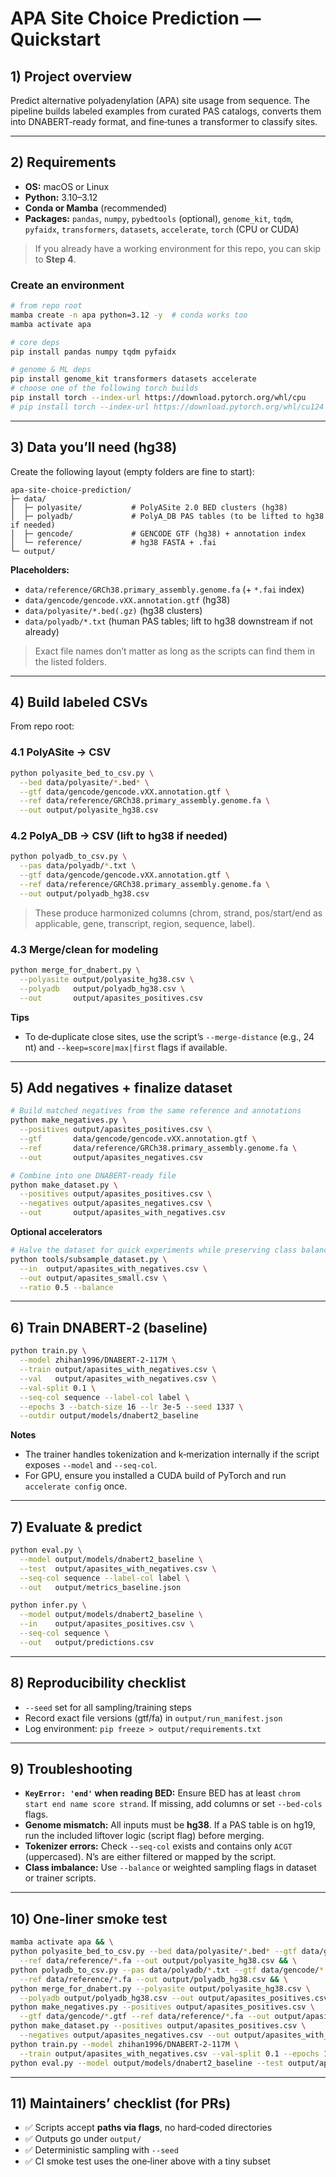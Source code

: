 # APA Site Choice Prediction — Quickstart

## 1) Project overview
Predict alternative polyadenylation (APA) site usage from sequence. The pipeline builds labeled examples from curated PAS catalogs, converts them into DNABERT‑ready format, and fine‑tunes a transformer to classify sites.

---

## 2) Requirements
- **OS:** macOS or Linux
- **Python:** 3.10–3.12
- **Conda or Mamba** (recommended)  
- **Packages:** `pandas`, `numpy`, `pybedtools` (optional), `genome_kit`, `tqdm`, `pyfaidx`, `transformers`, `datasets`, `accelerate`, `torch` (CPU or CUDA)

> If you already have a working environment for this repo, you can skip to **Step 4**.

### Create an environment
```bash
# from repo root
mamba create -n apa python=3.12 -y  # conda works too
mamba activate apa

# core deps
pip install pandas numpy tqdm pyfaidx

# genome & ML deps
pip install genome_kit transformers datasets accelerate
# choose one of the following torch builds
pip install torch --index-url https://download.pytorch.org/whl/cpu            # CPU-only
# pip install torch --index-url https://download.pytorch.org/whl/cu124        # CUDA 12.4 example
```

---

## 3) Data you’ll need (hg38)
Create the following layout (empty folders are fine to start):
```
apa-site-choice-prediction/
├─ data/
│  ├─ polyasite/           # PolyASite 2.0 BED clusters (hg38)
│  ├─ polyadb/             # PolyA_DB PAS tables (to be lifted to hg38 if needed)
│  ├─ gencode/             # GENCODE GTF (hg38) + annotation index
│  └─ reference/           # hg38 FASTA + .fai
└─ output/
```

**Placeholders:**
- `data/reference/GRCh38.primary_assembly.genome.fa` (+ `*.fai` index)
- `data/gencode/gencode.vXX.annotation.gtf` (hg38)  
- `data/polyasite/*.bed(.gz)` (hg38 clusters)
- `data/polyadb/*.txt` (human PAS tables; lift to hg38 downstream if not already)

> Exact file names don’t matter as long as the scripts can find them in the listed folders.

---

## 4) Build labeled CSVs
From repo root:

### 4.1 PolyASite → CSV
```bash
python polyasite_bed_to_csv.py \
  --bed data/polyasite/*.bed* \
  --gtf data/gencode/gencode.vXX.annotation.gtf \
  --ref data/reference/GRCh38.primary_assembly.genome.fa \
  --out output/polyasite_hg38.csv
```

### 4.2 PolyA_DB → CSV (lift to hg38 if needed)
```bash
python polyadb_to_csv.py \
  --pas data/polyadb/*.txt \
  --gtf data/gencode/gencode.vXX.annotation.gtf \
  --ref data/reference/GRCh38.primary_assembly.genome.fa \
  --out output/polyadb_hg38.csv
```

> These produce harmonized columns (chrom, strand, pos/start/end as applicable, gene, transcript, region, sequence, label).

### 4.3 Merge/clean for modeling
```bash
python merge_for_dnabert.py \
  --polyasite output/polyasite_hg38.csv \
  --polyadb   output/polyadb_hg38.csv \
  --out       output/apasites_positives.csv
```

**Tips**
- To de‑duplicate close sites, use the script’s `--merge-distance` (e.g., 24 nt) and `--keep=score|max|first` flags if available.

---

## 5) Add negatives + finalize dataset
```bash
# Build matched negatives from the same reference and annotations
python make_negatives.py \
  --positives output/apasites_positives.csv \
  --gtf       data/gencode/gencode.vXX.annotation.gtf \
  --ref       data/reference/GRCh38.primary_assembly.genome.fa \
  --out       output/apasites_negatives.csv

# Combine into one DNABERT-ready file
python make_dataset.py \
  --positives output/apasites_positives.csv \
  --negatives output/apasites_negatives.csv \
  --out       output/apasites_with_negatives.csv
```

**Optional accelerators**
```bash
# Halve the dataset for quick experiments while preserving class balance
python tools/subsample_dataset.py \
  --in  output/apasites_with_negatives.csv \
  --out output/apasites_small.csv \
  --ratio 0.5 --balance
```

---

## 6) Train DNABERT‑2 (baseline)
```bash
python train.py \
  --model zhihan1996/DNABERT-2-117M \
  --train output/apasites_with_negatives.csv \
  --val   output/apasites_with_negatives.csv \
  --val-split 0.1 \
  --seq-col sequence --label-col label \
  --epochs 3 --batch-size 16 --lr 3e-5 --seed 1337 \
  --outdir output/models/dnabert2_baseline
```

**Notes**
- The trainer handles tokenization and k‑merization internally if the script exposes `--model` and `--seq-col`.
- For GPU, ensure you installed a CUDA build of PyTorch and run `accelerate config` once.

---

## 7) Evaluate & predict
```bash
python eval.py \
  --model output/models/dnabert2_baseline \
  --test  output/apasites_with_negatives.csv \
  --seq-col sequence --label-col label \
  --out   output/metrics_baseline.json

python infer.py \
  --model output/models/dnabert2_baseline \
  --in    output/apasites_positives.csv \
  --seq-col sequence \
  --out   output/predictions.csv
```

---

## 8) Reproducibility checklist
- `--seed` set for all sampling/training steps
- Record exact file versions (gtf/fa) in `output/run_manifest.json`
- Log environment: `pip freeze > output/requirements.txt`

---

## 9) Troubleshooting
- **`KeyError: 'end'` when reading BED:** Ensure BED has at least `chrom start end name score strand`. If missing, add columns or set `--bed-cols` flags.
- **Genome mismatch:** All inputs must be **hg38**. If a PAS table is on hg19, run the included liftover logic (script flag) before merging.
- **Tokenizer errors:** Check `--seq-col` exists and contains only `ACGT` (uppercased). N’s are either filtered or mapped by the script.
- **Class imbalance:** Use `--balance` or weighted sampling flags in dataset or trainer scripts.

---

## 10) One‑liner smoke test
```bash
mamba activate apa && \
python polyasite_bed_to_csv.py --bed data/polyasite/*.bed* --gtf data/gencode/*.gtf \
  --ref data/reference/*.fa --out output/polyasite_hg38.csv && \
python polyadb_to_csv.py --pas data/polyadb/*.txt --gtf data/gencode/*.gtf \
  --ref data/reference/*.fa --out output/polyadb_hg38.csv && \
python merge_for_dnabert.py --polyasite output/polyasite_hg38.csv \
  --polyadb output/polyadb_hg38.csv --out output/apasites_positives.csv && \
python make_negatives.py --positives output/apasites_positives.csv \
  --gtf data/gencode/*.gtf --ref data/reference/*.fa --out output/apasites_negatives.csv && \
python make_dataset.py --positives output/apasites_positives.csv \
  --negatives output/apasites_negatives.csv --out output/apasites_with_negatives.csv && \
python train.py --model zhihan1996/DNABERT-2-117M \
  --train output/apasites_with_negatives.csv --val-split 0.1 --epochs 1 && \
python eval.py --model output/models/dnabert2_baseline --test output/apasites_with_negatives.csv
```

---

## 11) Maintainers’ checklist (for PRs)
- ✅ Scripts accept **paths via flags**, no hard‑coded directories
- ✅ Outputs go under `output/`
- ✅ Deterministic sampling with `--seed`
- ✅ CI smoke test uses the one‑liner above with a tiny subset
